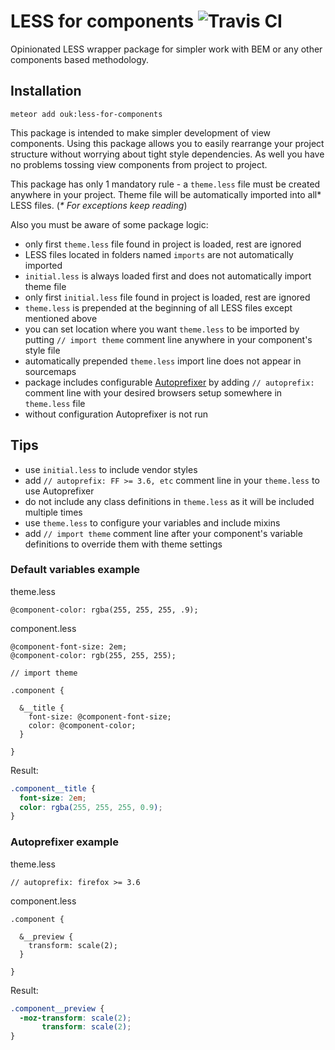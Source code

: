 # LESS for components ![Travis CI](https://travis-ci.org/anrem/meteor-less-for-components.svg)

Opinionated LESS wrapper package for simpler work with BEM or any other components based methodology.


## Installation
```
meteor add ouk:less-for-components
```

This package is intended to make simpler development of view components. Using this package allows you to easily rearrange your project structure without worrying about tight style dependencies. As well you have no problems tossing view components from project to project.

This package has only 1 mandatory rule - a `theme.less` file must be created anywhere in your project. Theme file will be automatically imported into all* LESS files. (_* For exceptions keep reading_)


Also you must be aware of some package logic:
- only first `theme.less` file found in project is loaded, rest are ignored
- LESS files located in folders named `imports` are not automatically imported
- `initial.less` is always loaded first and does not automatically import theme file
- only first `initial.less` file found in project is loaded, rest are ignored
- `theme.less` is prepended at the beginning of all LESS files except mentioned above
- you can set location where you want `theme.less` to be imported by putting `// import theme` comment line anywhere in your component's style file
- automatically prepended `theme.less` import line does not appear in sourcemaps
- package includes configurable [Autoprefixer](https://github.com/postcss/autoprefixer-core) by adding `// autoprefix: ` comment line with your desired browsers setup somewhere in `theme.less` file
- without configuration Autoprefixer is not run


## Tips
- use `initial.less` to include vendor styles
- add `// autoprefix: FF >= 3.6, etc` comment line in your `theme.less` to use Autoprefixer
- do not include any class definitions in `theme.less` as it will be included multiple times
- use `theme.less` to configure your variables and include mixins
- add `// import theme` comment line after your component's variable definitions to override them with theme settings


### Default variables example

theme.less
```less
@component-color: rgba(255, 255, 255, .9);
```
component.less
```less
@component-font-size: 2em;
@component-color: rgb(255, 255, 255);

// import theme

.component {

  &__title {
    font-size: @component-font-size;
    color: @component-color;
  }

}
```

Result:
```css
.component__title {
  font-size: 2em;
  color: rgba(255, 255, 255, 0.9);
}
```


### Autoprefixer example

theme.less
```less
// autoprefix: firefox >= 3.6
```
component.less
```less
.component {

  &__preview {
    transform: scale(2);
  }

}
```

Result:
```css
.component__preview {
  -moz-transform: scale(2);
       transform: scale(2);
}
```
